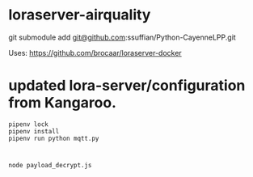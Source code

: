 # loraserver-airquality

git submodule add git@github.com:ssuffian/Python-CayenneLPP.git

Uses: https://github.com/brocaar/loraserver-docker

# updated lora-server/configuration from Kangaroo.

    pipenv lock
    pipenv install
    pipenv run python mqtt.py

#

    node payload_decrypt.js
